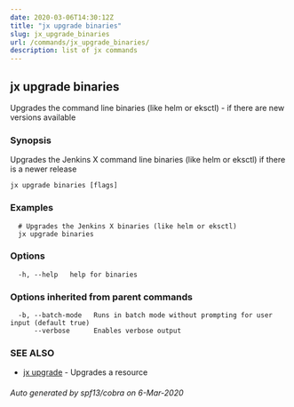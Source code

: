 ```yaml
---
date: 2020-03-06T14:30:12Z
title: "jx upgrade binaries"
slug: jx_upgrade_binaries
url: /commands/jx_upgrade_binaries/
description: list of jx commands
---
```

## jx upgrade binaries

Upgrades the command line binaries (like helm or eksctl) - if there are new versions available

### Synopsis

Upgrades the Jenkins X command line binaries (like helm or eksctl) if there is a newer release

```
jx upgrade binaries [flags]
```

### Examples

```
  # Upgrades the Jenkins X binaries (like helm or eksctl)
  jx upgrade binaries
```

### Options

```
  -h, --help   help for binaries
```

### Options inherited from parent commands

```
  -b, --batch-mode   Runs in batch mode without prompting for user input (default true)
      --verbose      Enables verbose output
```

### SEE ALSO

* [jx upgrade](/commands/jx_upgrade/)	 - Upgrades a resource

###### Auto generated by spf13/cobra on 6-Mar-2020
